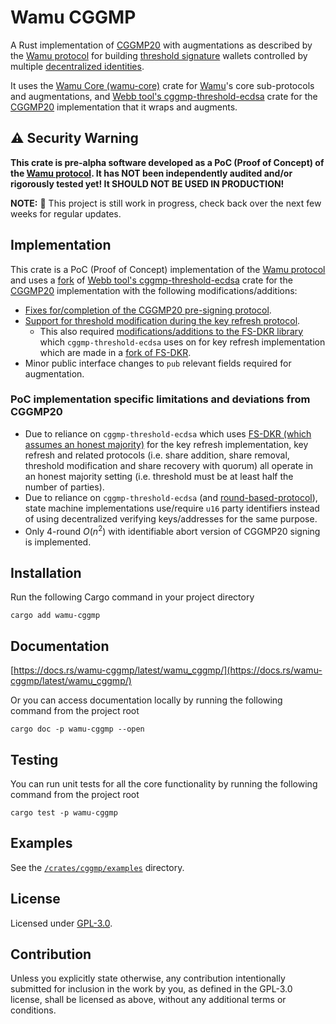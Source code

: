 # Wamu CGGMP

A Rust implementation of [CGGMP20](https://eprint.iacr.org/2021/060.pdf) with augmentations as described by the [Wamu protocol](https://wamu.tech/specification) for building [threshold signature](https://academy.binance.com/en/articles/threshold-signatures-explained) wallets controlled by multiple [decentralized identities](https://ethereum.org/en/decentralized-identity/).

It uses the [Wamu Core (wamu-core)](https://github.com/wamutech/wamu-rs/tree/master/crates/core) crate for [Wamu](https://wamu.tech/specification)'s core sub-protocols and augmentations, and [Webb tool's cggmp-threshold-ecdsa](https://github.com/webb-tools/cggmp-threshold-ecdsa) crate for the [CGGMP20](https://eprint.iacr.org/2021/060.pdf) implementation that it wraps and augments.

## ⚠️ Security Warning

**This crate is pre-alpha software developed as a PoC (Proof of Concept) of the [Wamu protocol](https://wamu.tech/specification).
It has NOT been independently audited and/or rigorously tested yet!
It SHOULD NOT BE USED IN PRODUCTION!**

**NOTE:** 🚧 This project is still work in progress, check back over the next few weeks for regular updates.

## Implementation

This crate is a PoC (Proof of Concept) implementation of the [Wamu protocol](https://wamu.tech/specification) and uses a [fork](https://github.com/davidsemakula/cggmp-threshold-ecdsa/tree/wamu) of [Webb tool's cggmp-threshold-ecdsa](https://github.com/webb-tools/cggmp-threshold-ecdsa) crate for the [CGGMP20](https://eprint.iacr.org/2021/060.pdf) implementation with the following modifications/additions:

- [Fixes for/completion of the CGGMP20 pre-signing protocol](https://github.com/davidsemakula/cggmp-threshold-ecdsa/commit/e7971848e6a1878dfa10cae984b5d09de757ef89).
- [Support for threshold modification during the key refresh protocol](https://github.com/davidsemakula/cggmp-threshold-ecdsa/commit/4cc57099e3a86886cf1b62cb1ef1fda2817d2343).
  - This also required [modifications/additions to the FS-DKR library](https://github.com/davidsemakula/fs-dkr/commit/4414f386ceb2a7d84f5d685a911e0708ecff2808) which `cggmp-threshold-ecdsa` uses on for key refresh implementation which are made in a [fork of FS-DKR](https://github.com/davidsemakula/fs-dkr/commits/wamu).
- Minor public interface changes to `pub` relevant fields required for augmentation.

### PoC implementation specific limitations and deviations from CGGMP20 

- Due to reliance on `cggmp-threshold-ecdsa` which uses [FS-DKR (which assumes an honest majority)](https://github.com/webb-tools/fs-dkr#our-model) for the key refresh implementation, key refresh and related protocols (i.e. share addition, share removal, threshold modification and share recovery with quorum) all operate in an honest majority setting (i.e. threshold must be at least half the number of parties).
- Due to reliance on `cggmp-threshold-ecdsa` (and [round-based-protocol](https://github.com/ZenGo-X/round-based-protocol)), state machine implementations use/require `u16` party identifiers instead of using decentralized verifying keys/addresses for the same purpose.
- Only 4-round $O(n^2)$ with identifiable abort version of CGGMP20 signing is implemented.

## Installation

Run the following Cargo command in your project directory

```shell
cargo add wamu-cggmp
```

## Documentation

[https://docs.rs/wamu-cggmp/latest/wamu_cggmp/](https://docs.rs/wamu-cggmp/latest/wamu_cggmp/)

Or you can access documentation locally by running the following command from the project root

```shell
cargo doc -p wamu-cggmp --open
```

## Testing

You can run unit tests for all the core functionality by running the following command from the project root

```shell
cargo test -p wamu-cggmp
```

## Examples

See the [`/crates/cggmp/examples`](/crates/cggmp/examples) directory.

## License

Licensed under [GPL-3.0](https://github.com/wamutech/wamu-rs/tree/master/LICENSE-GPL).

## Contribution

Unless you explicitly state otherwise, any contribution intentionally submitted
for inclusion in the work by you, as defined in the GPL-3.0 license, shall be
licensed as above, without any additional terms or conditions.
